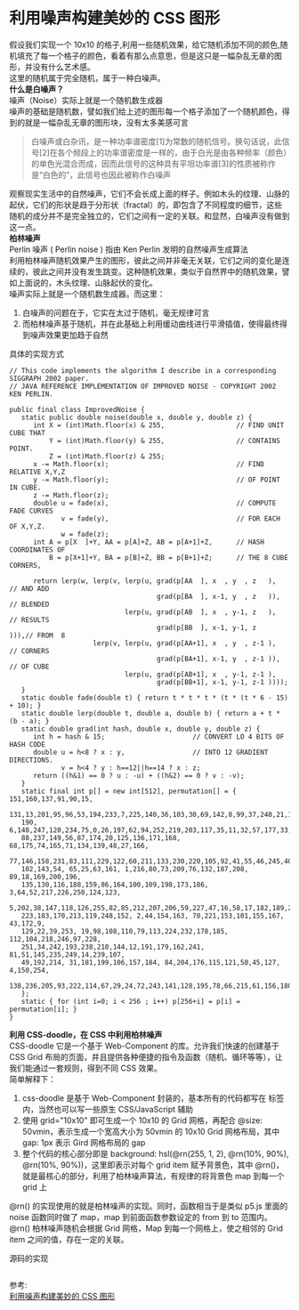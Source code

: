 # 利用噪声构建美妙的 CSS 图形
假设我们实现一个 10x10 的格子,利用一些随机效果，给它随机添加不同的颜色,随机填充了每一个格子的颜色，看着有那么点意思，但是这只是一幅杂乱无章的图形，并没有什么艺术感。  
这里的随机属于完全随机，属于一种白噪声。  
**什么是白噪声？**  
噪声（Noise）实际上就是一个随机数生成器  
噪声的基础是随机数，譬如我们给上述的图形每一个格子添加了一个随机颜色，得到的就是一幅杂乱无章的图形块，没有太多美感可言  
> 白噪声或白杂讯，是一种功率谱密度[1]为常数的随机信号。换句话说，此信号[2]在各个频段上的功率谱密度是一样的，由于白光是由各种频率（颜色）的单色光混合而成，因而此信号的这种具有平坦功率谱[3]的性质被称作是“白色的”，此信号也因此被称作白噪声

观察现实生活中的自然噪声，它们不会长成上面的样子。例如木头的纹理、山脉的起伏，它们的形状是趋于分形状（fractal）的，即包含了不同程度的细节，这些随机的成分并不是完全独立的，它们之间有一定的关联。和显然，白噪声没有做到这一点。  
**柏林噪声**  
Perlin 噪声 ( Perlin noise ) 指由 Ken Perlin 发明的自然噪声生成算法  
利用柏林噪声随机效果产生的图形，彼此之间并非毫无关联，它们之间的变化是连续的，彼此之间并没有发生跳变。这种随机效果，类似于自然界中的随机效果，譬如上面说的，木头纹理、山脉起伏的变化。  
噪声实际上就是一个随机数生成器。而这里：  
1. 白噪声的问题在于，它实在太过于随机，毫无规律可言
2. 而柏林噪声基于随机，并在此基础上利用缓动曲线进行平滑插值，使得最终得到噪声效果更加趋于自然

具体的实现方式  
``` 
// This code implements the algorithm I describe in a corresponding SIGGRAPH 2002 paper.
// JAVA REFERENCE IMPLEMENTATION OF IMPROVED NOISE - COPYRIGHT 2002 KEN PERLIN.

public final class ImprovedNoise {
   static public double noise(double x, double y, double z) {
      int X = (int)Math.floor(x) & 255,                  // FIND UNIT CUBE THAT
          Y = (int)Math.floor(y) & 255,                  // CONTAINS POINT.
          Z = (int)Math.floor(z) & 255;
      x -= Math.floor(x);                                // FIND RELATIVE X,Y,Z
      y -= Math.floor(y);                                // OF POINT IN CUBE.
      z -= Math.floor(z);
      double u = fade(x),                                // COMPUTE FADE CURVES
             v = fade(y),                                // FOR EACH OF X,Y,Z.
             w = fade(z);
      int A = p[X  ]+Y, AA = p[A]+Z, AB = p[A+1]+Z,      // HASH COORDINATES OF
          B = p[X+1]+Y, BA = p[B]+Z, BB = p[B+1]+Z;      // THE 8 CUBE CORNERS,

      return lerp(w, lerp(v, lerp(u, grad(p[AA  ], x  , y  , z   ),  // AND ADD
                                     grad(p[BA  ], x-1, y  , z   )), // BLENDED
                             lerp(u, grad(p[AB  ], x  , y-1, z   ),  // RESULTS
                                     grad(p[BB  ], x-1, y-1, z   ))),// FROM  8
                     lerp(v, lerp(u, grad(p[AA+1], x  , y  , z-1 ),  // CORNERS
                                     grad(p[BA+1], x-1, y  , z-1 )), // OF CUBE
                             lerp(u, grad(p[AB+1], x  , y-1, z-1 ),
                                     grad(p[BB+1], x-1, y-1, z-1 ))));
   }
   static double fade(double t) { return t * t * t * (t * (t * 6 - 15) + 10); }
   static double lerp(double t, double a, double b) { return a + t * (b - a); }
   static double grad(int hash, double x, double y, double z) {
      int h = hash & 15;                      // CONVERT LO 4 BITS OF HASH CODE
      double u = h<8 ? x : y,                 // INTO 12 GRADIENT DIRECTIONS.
             v = h<4 ? y : h==12||h==14 ? x : z;
      return ((h&1) == 0 ? u : -u) + ((h&2) == 0 ? v : -v);
   }
   static final int p[] = new int[512], permutation[] = { 151,160,137,91,90,15,
   131,13,201,95,96,53,194,233,7,225,140,36,103,30,69,142,8,99,37,240,21,10,23,
   190, 6,148,247,120,234,75,0,26,197,62,94,252,219,203,117,35,11,32,57,177,33,
   88,237,149,56,87,174,20,125,136,171,168, 68,175,74,165,71,134,139,48,27,166,
   77,146,158,231,83,111,229,122,60,211,133,230,220,105,92,41,55,46,245,40,244,
   102,143,54, 65,25,63,161, 1,216,80,73,209,76,132,187,208, 89,18,169,200,196,
   135,130,116,188,159,86,164,100,109,198,173,186, 3,64,52,217,226,250,124,123,
   5,202,38,147,118,126,255,82,85,212,207,206,59,227,47,16,58,17,182,189,28,42,
   223,183,170,213,119,248,152, 2,44,154,163, 70,221,153,101,155,167, 43,172,9,
   129,22,39,253, 19,98,108,110,79,113,224,232,178,185, 112,104,218,246,97,228,
   251,34,242,193,238,210,144,12,191,179,162,241, 81,51,145,235,249,14,239,107,
   49,192,214, 31,181,199,106,157,184, 84,204,176,115,121,50,45,127, 4,150,254,
   138,236,205,93,222,114,67,29,24,72,243,141,128,195,78,66,215,61,156,180
   };
   static { for (int i=0; i < 256 ; i++) p[256+i] = p[i] = permutation[i]; }
}
```
**利用 CSS-doodle，在 CSS 中利用柏林噪声**  
CSS-doodle 它是一个基于 Web-Component 的库。允许我们快速的创建基于 CSS Grid 布局的页面，并且提供各种便捷的指令及函数（随机、循环等等），让我们能通过一套规则，得到不同 CSS 效果。  
简单解释下：  
1. css-doodle 是基于 Web-Component 封装的，基本所有的代码都写在 <css-doodle> 标签内，当然也可以写一些原生 CSS/JavaScript 辅助
2. 使用 grid="10x10" 即可生成一个 10x10 的 Grid 网格，再配合 @size: 50vmin，表示生成一个宽高大小为 50vmin 的 10x10 Grid 网格布局，其中 gap: 1px 表示 Gird 网格布局的 gap
3. 整个代码的核心部分即是 background: hsl(@rn(255, 1, 2), @rn(10%, 90%), @rn(10%, 90%))，这里即表示对每个 grid item 赋予背景色，其中 @rn()，就是最核心的部分，利用了柏林噪声算法，有规律的将背景色 map 到每一个 grid 上

@rn() 的实现使用的就是柏林噪声的实现。同时，函数相当于是类似 p5.js 里面的 noise 函数同时做了 map，map 到前面函数参数设定的 from 到 to 范围内。  
@rn() 柏林噪声随机会根据 Grid 网格，Map 到每一个网格上，使之相邻的 Grid item 之间的值，存在一定的关联。  

源码的实现  
``` 

```


参考:  
[利用噪声构建美妙的 CSS 图形](https://mp.weixin.qq.com/s/l80muJPaGgbLyeljZ5mK2g)
